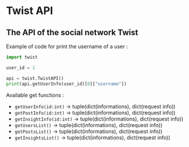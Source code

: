 # Twist API
## The API of the social network Twist

Example of code for print the username of a user :
```py
import twist

user_id = 1

api = twist.TwistAPI()
print(api.getUserInfo(user_id)[0]["username"])
```

Available get functions :
- `getUserInfo(id:int)` -> tuple(dict(informations), dict(request info))
- `getPostInfo(id:int)` -> tuple(dict(informations), dict(request info))
- `getInsightInfo(id:int)` -> tuple(dict(informations), dict(request info))
- `getUsersList()` -> tuple(dict(informations), dict(request info))
- `getPostsList()` -> tuple(dict(informations), dict(request info))
- `getInsightsList()` -> tuple(dict(informations), dict(request info))